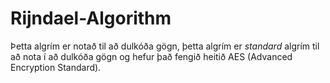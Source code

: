 # Rijndael-Algorithm

Þetta algrím er notað til að dulkóða gögn, þetta algrím er *standard* algrím til að nota í að dulkóða gögn og hefur það fengið heitið AES (Advanced Encryption Standard).